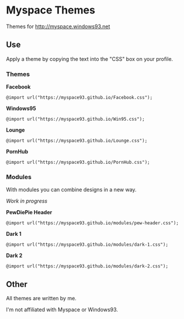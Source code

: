 # Myspace Themes

Themes for http://myspace.windows93.net


## Use

Apply a theme by copying the text into the "CSS" box on your profile.


### Themes

**Facebook**

    @import url("https://myspace93.github.io/Facebook.css");

**Windows95**

    @import url("https://myspace93.github.io/Win95.css");

**Lounge**
  
    @import url("https://myspace93.github.io/Lounge.css");

**PornHub**

    @import url("https://myspace93.github.io/PornHub.css");


### Modules

With modules you can combine designs in a new way.

*Work in progress*

**PewDiePie Header**

    @import url("https://myspace93.github.io/modules/pew-header.css");

**Dark 1**

    @import url("https://myspace93.github.io/modules/dark-1.css");

**Dark 2**

    @import url("https://myspace93.github.io/modules/dark-2.css");


## Other

All themes are written by me.

I'm not affiliated with Myspace or Windows93.
